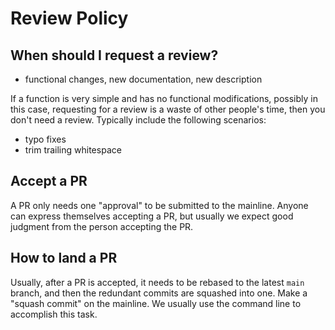 # Review Policy

## When should I request a review?

- functional changes, new documentation, new description

If a function is very simple and has no functional modifications, possibly in this case, requesting for a review is a waste of other people's time, then you don't need a review. Typically include the following scenarios:

- typo fixes
- trim trailing whitespace

## Accept a PR

A PR only needs one "approval" to be submitted to the mainline. Anyone can express themselves accepting a PR, but usually we expect good judgment from the person accepting the PR.

## How to land a PR

Usually, after a PR is accepted, it needs to be rebased to the latest `main` branch, and then the redundant commits are squashed into one. Make a "squash commit" on the mainline. We usually use the command line to accomplish this task.

